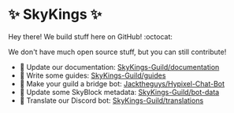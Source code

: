 # :sparkles: SkyKings :sparkles:

Hey there! We build stuff here on GitHub! :octocat:

We don't have much open source stuff, but you can still contribute!

- :notebook_with_decorative_cover: Update our documentation: [SkyKings-Guild/documentation](https://github.com/SkyKings-Guild/documentation)
- :eyes: Write some guides: [SkyKings-Guild/guides](https://github.com/SkyKings-Guild/guides)
- :electric_plug: Make your guild a bridge bot: [Jacktheguys/Hypixel-Chat-Bot](https://github.com/Jacktheguys/Hypixel-Chat-Bot)
- :floppy_disk: Update some SkyBlock metadata: [SkyKings-Guild/bot-data](https://github.com/SkyKings-Guild/bot-data)
- :speech_balloon: Translate our Discord bot: [SkyKings-Guild/translations](https://github.com/SkyKings-Guild/translations)

